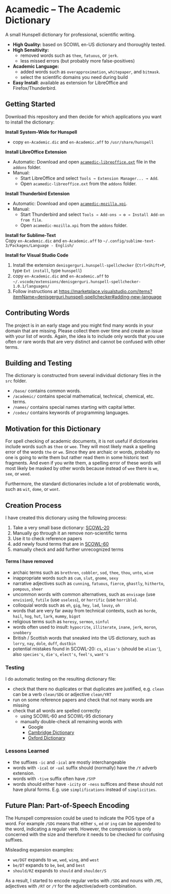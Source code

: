 # Acamedic – The Academic Dictionary

A small Hunspell dictionary for professional, scientific writing. 

* **High Quality:** based on SCOWL en-US dictionary and thoroughly tested.
* **High Sensitivity:** 
	* removed words such as `thee`, `fatuous`, or `jerk`.
	* less missed errors (but probably more false-positives)
* **Academic Language:** 
	* added words such as `overapproximation`, `whitepaper`, and `bitmask`.
	* select the scientific domains you need during build
* **Easy Install**: available as extension for LibreOffice and Firefox/Thunderbird.



## Getting Started
Download this repository and then decide for which applications you want to install the dictionary:


**Install System-Wide for Hunspell**<br>
* copy `en-Academic.dic` and `en-Academic.aff` to  `/usr/share/hunspell`

**Install LibreOffice Extension**<br>
* Automatic: Download and open [`acamedic-libreoffice.oxt`](addons/acamedic-libreoffice.oxt) file in the `addons` folder.
* Manual: 
	* Start LibreOffice and select `Tools → Extension Manager... → Add`. 
	* Open `acamedic-libreoffice.oxt` from the `addons` folder.

**Install Thunderbird Extension**<br>
* Automatic: Download and open [`acamedic-mozilla.xpi`](addons/acamedic-mozilla.xpi).
* Manual: 
	* Start Thunderbird and select `Tools → Add-ons → ⚙ → Install Add-on from file`.
	* Open `acamedic-mozilla.xpi` from the `addons` folder.

**Install for Sublime-Text**<br>
Copy `en-Academic.dic` and `en-Academic.aff` to `~/.config/sublime-text-3/Packages/Language - English/`


**Install for Visual Studio Code**<br>
1. Install the extension `denisgerguri.hunspell-spellchecker` (`Ctrl+Shift+P`, type `Ext install`, type `hunspell`)
2. copy `en-Academic.dic` and `en-Academic.aff` to `~/.vscode/extensions/denisgerguri.hunspell-spellchecker-1.0.1/languages/`
3. Follow instructions at https://marketplace.visualstudio.com/items?itemName=denisgerguri.hunspell-spellchecker#adding-new-language





## Contributing Words
The project is in an early stage and you might find many words in your domain that are missing. Please collect them over time and create an issue with your list of words. Again, the idea is to include only words that you use often or rare words that are very distinct and cannot be confused with other terms.



## Building and Testing
The dictionary is constructed from several individual dictionary files in the `src` folder.

* `/base/` contains common words.
* `/academic/` contains special mathematical, technical, chemical, etc. terms.
* `/names/` contains special names starting with capital letter.
* `/codes/` contains keywords of programming languages.





## Motivation for this Dictionary

For spell checking of academic documents, it is not useful if dictionaries include words such as `thee` or `wee`. They will most likely mask a spelling error of the words `the` or `we`. Since they are archaic or words, probably no one is going to write them but rather read them in some historic text fragments. And even if you write them, a spelling error of these words will most likely be masked by other words because instead of `wee` there is `we`, `see`, or `weed`.

Furthermore, the standard dictionaries include a lot of problematic words, such as `wit`, `dome`, or `wont`.



## Creation Process
I have created this dictionary using the following process:

1. Take a very small base dictionary: [SCOWL-20](http://app.aspell.net/create)
2. Manually go through it an remove non-scientific terms
3. Use it to check reference papers 
4. add newly found terms that are in [SCOWL-60](http://app.aspell.net/create)
5. manually check and add further unrecognized terms


#### Terms I have removed
- archaic terms such as `brethren`, `cobbler`, `sod`, `thee`, `thou`, `unto`, `wive`
- inappropriate words such as `cum`, `slut`, `gnome`, `sexy`
- narrative adjectives such as `cunning`, `fatuous`, `fierce`, `ghastly`, `hitherto`, `pompous`, `sheer`
- uncommon words with common alternatives, such as `envisage` (use `envision`), `futile` (use `useless`),  or `horrific` (use `horrible`). 
- colloquial words such as `eh`, `gig`, `hey`, `lad`, `lousy`, `oh`
- words that are very far away from technical contexts, such as `horde`, `hail`, `hog`, `hut`, `lark`, `mummy`, `bigot`
- religious terms such as `heresy`, `sermon`, `sinful`
- words often used to insult: `hypocrite`, `illiterate`, `inane`, `jerk`, `moron`, `snobbery`
- British / Scottish words that sneaked into the US dictionary, such as `lorry`, `nay`, `dole`, `duff`, `dustbin`
- potential mistakes found in SCOWL-20: `cs`, `alias's` (should be `alias'`), also `species's`, `die's`, `elect's`, `feel's`, `want's`

<!-- uncommon with alternatives: `glean`, `greasy`, `havoc` (use `chaos`), `mend` => repair, `smallish` => `small`-->
<!-- - law terms such as `solicitor` -->
<!-- - potential mistakes in SCOWL-95: `uncorrectablely` (search for `ble/[A-Z]*Y`)  -->


### Testing
I do automatic testing on the resulting dictionary file:

- check that there no duplicates or that duplicates are justified, e.g. `clean` can be a verb `clean/SDG` or adjective `clean/YRT`
- run on some reference papers and check that not many words are missing
- check that all words are spelled correctly:
	- using SCOWL-60 and SCOWL-95 dictionary
	- manually double-check all remaining words with 
		- Google
		- [Cambridge Dictionary](https://dictionary.cambridge.org/)
		- [Oxford Dictionary](https://www.oxfordlearnersdictionaries.com/definition/academic)


### Lessons Learned

* the suffixes `-ic` and `-ical` are mostly interchangeable
* words with `-ical` or `-ual` suffix should (normally) have the `/Y` adverb extension.
* words with `-tive` suffix often have `/SYP`
* words should either have `-icity` or `-ness` suffices and these should not have plural forms. E.g. use `simplifications` instead of `simplicities`. 





## Future Plan: Part-of-Speech Encoding

The Hunspell compression could be used to indicate the POS type of a word. For example `/SDG` means that either `s`, `ed` or `ing` can be appended to the word, indicating a regular verb. However, the compression is only concerned with the size and therefore it needs to be checked for confusing suffixes.

Misleading expansion examples:

* `we/DGT` expands to `we`, `wed`, `wing`, and `west`
* `be/DT` expands to `be`, `bed`, and `best`
* `should/RZ` expands to `should` and `shoulder/S`

As a result, I started to encode regular verbs with `/SDG` and nouns with `/MS`, adjectives with `/RT` or `/Y` for the adjective/adverb combination.






